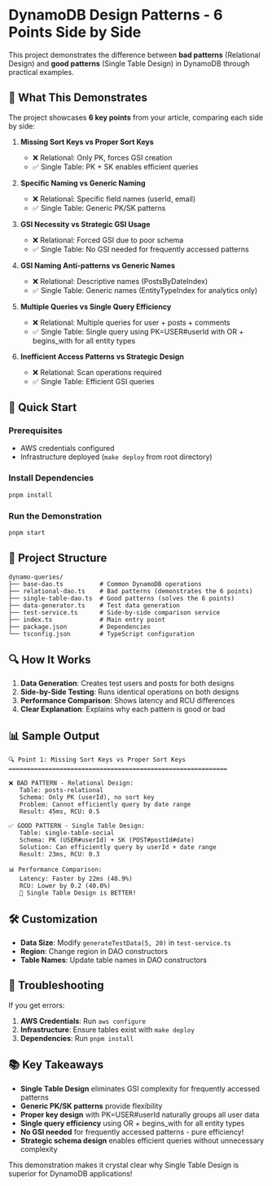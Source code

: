 # DynamoDB Design Patterns - 6 Points Side by Side

This project demonstrates the difference between **bad patterns** (Relational Design) and **good patterns** (Single Table Design) in DynamoDB through practical examples.

## 🎯 What This Demonstrates

The project showcases **6 key points** from your article, comparing each side by side:

1. **Missing Sort Keys vs Proper Sort Keys**
   - ❌ Relational: Only PK, forces GSI creation
   - ✅ Single Table: PK + SK enables efficient queries

2. **Specific Naming vs Generic Naming**
   - ❌ Relational: Specific field names (userId, email)
   - ✅ Single Table: Generic PK/SK patterns

3. **GSI Necessity vs Strategic GSI Usage**
   - ❌ Relational: Forced GSI due to poor schema
   - ✅ Single Table: No GSI needed for frequently accessed patterns

4. **GSI Naming Anti-patterns vs Generic Names**
   - ❌ Relational: Descriptive names (PostsByDateIndex)
   - ✅ Single Table: Generic names (EntityTypeIndex for analytics only)

5. **Multiple Queries vs Single Query Efficiency**
   - ❌ Relational: Multiple queries for user + posts + comments
   - ✅ Single Table: Single query using PK=USER#userId with OR + begins_with for all entity types

6. **Inefficient Access Patterns vs Strategic Design**
   - ❌ Relational: Scan operations required
   - ✅ Single Table: Efficient GSI queries

## 🚀 Quick Start

### Prerequisites
- AWS credentials configured
- Infrastructure deployed (`make deploy` from root directory)

### Install Dependencies
```bash
pnpm install
```

### Run the Demonstration
```bash
pnpm start
```

## 📁 Project Structure

```
dynamo-queries/
├── base-dao.ts          # Common DynamoDB operations
├── relational-dao.ts    # Bad patterns (demonstrates the 6 points)
├── single-table-dao.ts  # Good patterns (solves the 6 points)
├── data-generator.ts    # Test data generation
├── test-service.ts      # Side-by-side comparison service
├── index.ts             # Main entry point
├── package.json         # Dependencies
└── tsconfig.json        # TypeScript configuration
```

## 🔍 How It Works

1. **Data Generation**: Creates test users and posts for both designs
2. **Side-by-Side Testing**: Runs identical operations on both designs
3. **Performance Comparison**: Shows latency and RCU differences
4. **Clear Explanation**: Explains why each pattern is good or bad

## 📊 Sample Output

```
🔍 Point 1: Missing Sort Keys vs Proper Sort Keys
============================================================

❌ BAD PATTERN - Relational Design:
   Table: posts-relational
   Schema: Only PK (userId), no sort key
   Problem: Cannot efficiently query by date range
   Result: 45ms, RCU: 0.5

✅ GOOD PATTERN - Single Table Design:
   Table: single-table-social
   Schema: PK (USER#userId) + SK (POST#postId#date)
   Solution: Can efficiently query by userId + date range
   Result: 23ms, RCU: 0.3

📊 Performance Comparison:
   Latency: Faster by 22ms (48.9%)
   RCU: Lower by 0.2 (40.0%)
   🎯 Single Table Design is BETTER!
```

## 🛠️ Customization

- **Data Size**: Modify `generateTestData(5, 20)` in `test-service.ts`
- **Region**: Change region in DAO constructors
- **Table Names**: Update table names in DAO constructors

## 🔧 Troubleshooting

If you get errors:

1. **AWS Credentials**: Run `aws configure`
2. **Infrastructure**: Ensure tables exist with `make deploy`
3. **Dependencies**: Run `pnpm install`

## 📚 Key Takeaways

- **Single Table Design** eliminates GSI complexity for frequently accessed patterns
- **Generic PK/SK patterns** provide flexibility  
- **Proper key design** with PK=USER#userId naturally groups all user data
- **Single query efficiency** using OR + begins_with for all entity types
- **No GSI needed** for frequently accessed patterns - pure efficiency!
- **Strategic schema design** enables efficient queries without unnecessary complexity

This demonstration makes it crystal clear why Single Table Design is superior for DynamoDB applications! 